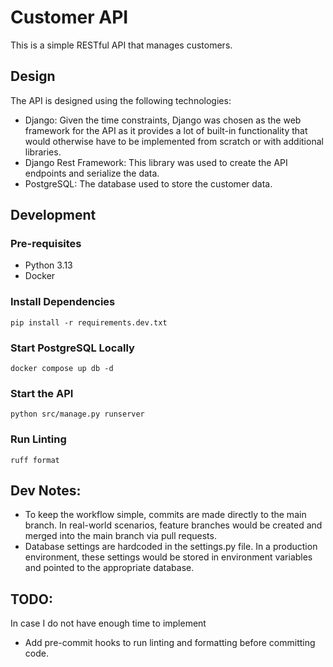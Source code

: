 # Customer API

This is a simple RESTful API that manages customers.

## Design

The API is designed using the following technologies:

- Django: Given the time constraints, Django was chosen as the web framework for the API as it provides a lot of built-in functionality that would otherwise have to be implemented from scratch or with additional libraries. 
- Django Rest Framework: This library was used to create the API endpoints and serialize the data.
- PostgreSQL: The database used to store the customer data.

## Development

### Pre-requisites

- Python 3.13
- Docker

### Install Dependencies
`pip install -r requirements.dev.txt`

### Start PostgreSQL Locally
`docker compose up db -d`

### Start the API
`python src/manage.py runserver`

### Run Linting
`ruff format`

## Dev Notes:

- To keep the workflow simple, commits are made directly to the main branch. In real-world scenarios, feature branches would be created and merged into the main branch via pull requests.
- Database settings are hardcoded in the settings.py file. In a production environment, these settings would be stored in environment variables and pointed to the appropriate database.

## TODO:
In case I do not have enough time to implement

- Add pre-commit hooks to run linting and formatting before committing code.